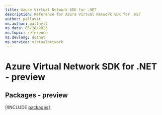 ```yaml
---
title: Azure Virtual Network SDK for .NET
description: Reference for Azure Virtual Network SDK for .NET
author: pallavit
ms.author: pallavit
ms.data: 03/20/2023
ms.topic: reference
ms.devlang: dotnet
ms.service: virtualnetwork
---
```

# Azure Virtual Network SDK for .NET - preview
## Packages - preview
[!INCLUDE [packages](virtual-network-index.md)]